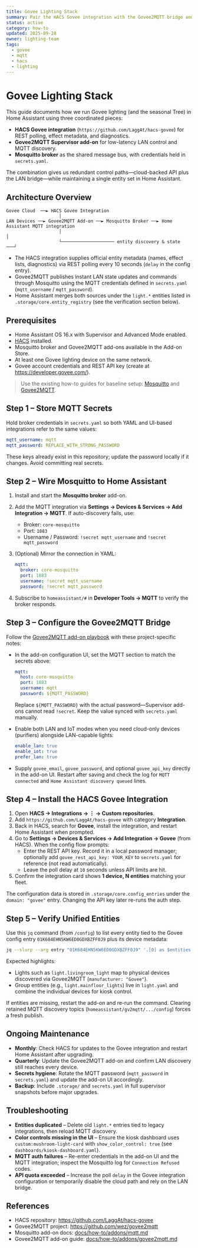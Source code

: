 ```yaml
---
title: Govee Lighting Stack
summary: Pair the HACS Govee integration with the Govee2MQTT bridge and Mosquitto broker.
status: active
category: how-to
updated: 2025-09-28
owner: lighting-team
tags:
  - govee
  - mqtt
  - hacs
  - lighting
---
```


# Govee Lighting Stack

This guide documents how we run Govee lighting (and the seasonal Tree) in Home Assistant using three coordinated pieces:

- **HACS Govee integration** (`https://github.com/LaggAt/hacs-govee`) for REST polling, effect metadata, and diagnostics.
- **Govee2MQTT Supervisor add-on** for low-latency LAN control and MQTT discovery.
- **Mosquitto broker** as the shared message bus, with credentials held in `secrets.yaml`.

The combination gives us redundant control paths—cloud-backed API plus the LAN bridge—while maintaining a single entity set in Home Assistant.

## Architecture Overview

```
Govee Cloud  ──► HACS Govee Integration
                    │
LAN Devices ──► Govee2MQTT Add-on ──► Mosquitto Broker ──► Home Assistant MQTT integration
                    │                                                 │
                    └──────────────────── entity discovery & state ───┘
```

- The HACS integration supplies official entity metadata (names, effect lists, diagnostics) via REST polling every 10 seconds (`delay` in the config entry).
- Govee2MQTT publishes instant LAN state updates and commands through Mosquitto using the MQTT credentials defined in `secrets.yaml` (`mqtt_username` / `mqtt_password`).
- Home Assistant merges both sources under the `light.*` entities listed in `.storage/core.entity_registry` (see the verification section below).

## Prerequisites

- Home Assistant OS 16.x with Supervisor and Advanced Mode enabled.
- [HACS](https://hacs.xyz/docs/setup/prerequisites) installed.
- Mosquitto broker and Govee2MQTT add-ons available in the Add-on Store.
- At least one Govee lighting device on the same network.
- Govee account credentials and REST API key (create at <https://developer.govee.com/>).

> Use the existing how-to guides for baseline setup: [Mosquitto](../addons/mqtt.md) and [Govee2MQTT](../addons/govee2mqtt.md).

## Step 1 – Store MQTT Secrets

Hold broker credentials in `secrets.yaml` so both YAML and UI-based integrations refer to the same values:

```yaml
mqtt_username: mqtt
mqtt_password: REPLACE_WITH_STRONG_PASSWORD
```

These keys already exist in this repository; update the password locally if it changes. Avoid committing real secrets.

## Step 2 – Wire Mosquitto to Home Assistant

1. Install and start the **Mosquitto broker** add-on.
2. Add the MQTT integration via **Settings → Devices & Services → Add Integration → MQTT**. If auto-discovery fails, use:
   - Broker: `core-mosquitto`
   - Port: `1883`
   - Username / Password: `!secret mqtt_username` and `!secret mqtt_password`
3. (Optional) Mirror the connection in YAML:

   ```yaml
   mqtt:
     broker: core-mosquitto
     port: 1883
     username: !secret mqtt_username
     password: !secret mqtt_password
   ```

4. Subscribe to `homeassistant/#` in **Developer Tools → MQTT** to verify the broker responds.

## Step 3 – Configure the Govee2MQTT Bridge

Follow the [Govee2MQTT add-on playbook](../addons/govee2mqtt.md) with these project-specific notes:

- In the add-on configuration UI, set the MQTT section to match the secrets above:

  ```yaml
  mqtt:
    host: core-mosquitto
    port: 1883
    username: mqtt
    password: ${MQTT_PASSWORD}
  ```

  Replace `${MQTT_PASSWORD}` with the actual password—Supervisor add-ons cannot read `!secret`. Keep the value synced with `secrets.yaml` manually.
- Enable both LAN and IoT modes when you need cloud-only devices (purifiers) alongside LAN-capable lights:

  ```yaml
  enable_lan: true
  enable_iot: true
  prefer_lan: true
  ```

- Supply `govee_email`, `govee_password`, and optional `govee_api_key` directly in the add-on UI. Restart after saving and check the log for `MQTT connected` and `Home Assistant discovery queued` lines.

## Step 4 – Install the HACS Govee Integration

1. Open **HACS → Integrations → ⋮ → Custom repositories**.
2. Add `https://github.com/LaggAt/hacs-govee` with category **Integration**.
3. Back in HACS, search for **Govee**, install the integration, and restart Home Assistant when prompted.
4. Go to **Settings → Devices & Services → Add Integration → Govee** (from HACS). When the config flow prompts:
   - Enter the REST API key. Record it in a local password manager; optionally add `govee_rest_api_key: YOUR_KEY` to `secrets.yaml` for reference (not read automatically).
   - Leave the poll delay at `10` seconds unless API limits are hit.
5. Confirm the integration card shows **1 device, N entities** matching your fleet.

The configuration data is stored in `.storage/core.config_entries` under the `domain: "govee"` entry. Changing the API key later re-runs the auth step.

## Step 5 – Verify Unified Entities

Use this `jq` command (from `/config`) to list every entity tied to the Govee config entry `01K684EHN5KW6ED0GDXBZFF0J9` plus its device metadata:

```bash
jq --slurp --arg entry "01K684EHN5KW6ED0GDXBZFF0J9" '.[0] as $entities | .[1] as $devices | ($entities.data.entities | map(select(.config_entry_id == $entry))) as $filtered | ($devices.data.devices | map({id,name,area_id,manufacturer,model})) as $devs | $filtered | map({entity_id, original_name, device: ($devs[]? | select(.id == .device_id))})' .storage/core.entity_registry .storage/core.device_registry
```

Expected highlights:

- Lights such as `light.livingroom_light` map to physical devices discovered via Govee2MQTT (`manufacturer: "Govee"`).
- Group entities (e.g., `light.mainfloor_lights`) live in `light.yaml` and combine the individual devices for kiosk control.

If entities are missing, restart the add-on and re-run the command. Clearing retained MQTT discovery topics (`homeassistant/gv2mqtt/.../config`) forces a fresh publish.

## Ongoing Maintenance

- **Monthly**: Check HACS for updates to the Govee integration and restart Home Assistant after upgrading.
- **Quarterly**: Update the Govee2MQTT add-on and confirm LAN discovery still reaches every device.
- **Secrets hygiene**: Rotate the MQTT password (`mqtt_password` in `secrets.yaml`) and update the add-on UI accordingly.
- **Backup**: Include `.storage/` and `secrets.yaml` in full supervisor snapshots before major upgrades.

## Troubleshooting

- **Entities duplicated** – Delete old `light.*` entries tied to legacy integrations, then reload MQTT discovery.
- **Color controls missing in the UI** – Ensure the kiosk dashboard uses `custom:mushroom-light-card` with `show_color_control: true` (see `dashboards/kiosk-dashboard.yaml`).
- **MQTT auth failures** – Re-enter credentials in the add-on UI and the MQTT integration; inspect the Mosquitto log for `Connection Refused` codes.
- **API quota exceeded** – Increase the poll `delay` in the Govee integration configuration or temporarily disable the cloud path and rely on the LAN bridge.

## References

- HACS repository: <https://github.com/LaggAt/hacs-govee>
- Govee2MQTT project: <https://github.com/wez/govee2mqtt>
- Mosquitto add-on docs: [docs/how-to/addons/mqtt.md](../addons/mqtt.md)
- Govee2MQTT add-on guide: [docs/how-to/addons/govee2mqtt.md](../addons/govee2mqtt.md)
